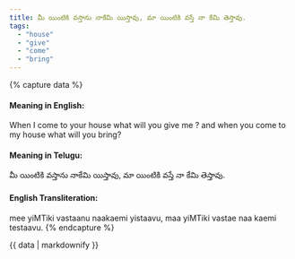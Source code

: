 ```yaml
---
title: మీ యింటికి వస్తాను నాకేమి యిస్తావు, మా యింటికి వస్తే నా కేమి తెస్తావు.
tags:
  - "house"
  - "give"
  - "come"
  - "bring"
---
```


{% capture data %}
#### Meaning in English:
When I come to your house what will you give me ? and when you come to my house what will you bring?

#### Meaning in Telugu:
మీ యింటికి వస్తాను నాకేమి యిస్తావు, మా యింటికి వస్తే నా కేమి తెస్తావు.

#### English Transliteration:
mee yiMTiki vastaanu naakaemi yistaavu, maa yiMTiki vastae naa kaemi testaavu.
{% endcapture %}

{{ data | markdownify }}

